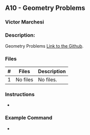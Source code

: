 ## A10 - Geometry Problems
### Victor Marchesi
### Description:

Geometry Problems [Link to the Github](https://github.com/rugbyprof/4883-Programming_Techniques/tree/master/Assignments/10-A10).

### Files

|   #   | Files    | Description                      |
| :---: | -------- | -------------------------------- |
|   1   | No files | No files. |


### Instructions

- 


### Example Command

- 